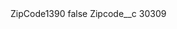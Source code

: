 <?xml version="1.0" encoding="UTF-8"?>
<CustomMetadata xmlns="http://soap.sforce.com/2006/04/metadata" xmlns:xsi="http://www.w3.org/2001/XMLSchema-instance" xmlns:xsd="http://www.w3.org/2001/XMLSchema">
    <label>ZipCode1390</label>
    <protected>false</protected>
    <values>
        <field>Zipcode__c</field>
        <value xsi:type="xsd:string">30309</value>
    </values>
</CustomMetadata>
